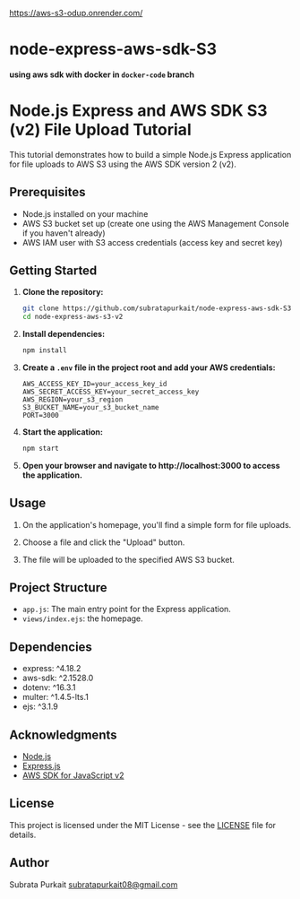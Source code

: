 https://aws-s3-odup.onrender.com/

# node-express-aws-sdk-S3
#### using aws sdk with docker in ```docker-code``` branch

# Node.js Express and AWS SDK S3 (v2) File Upload Tutorial

This tutorial demonstrates how to build a simple Node.js Express application for file uploads to AWS S3 using the AWS SDK version 2 (v2).

## Prerequisites

- Node.js installed on your machine
- AWS S3 bucket set up (create one using the AWS Management Console if you haven't already)
- AWS IAM user with S3 access credentials (access key and secret key)

## Getting Started

1. **Clone the repository:**

    ```bash
    git clone https://github.com/subratapurkait/node-express-aws-sdk-S3.git
    cd node-express-aws-s3-v2
    ```

2. **Install dependencies:**

    ```bash
    npm install
    ```

3. **Create a `.env` file in the project root and add your AWS credentials:**

    ```env
    AWS_ACCESS_KEY_ID=your_access_key_id
    AWS_SECRET_ACCESS_KEY=your_secret_access_key
    AWS_REGION=your_s3_region
    S3_BUCKET_NAME=your_s3_bucket_name
    PORT=3000
    ```

4. **Start the application:**

    ```bash
    npm start
    ```

5. **Open your browser and navigate to http://localhost:3000 to access the application.**

## Usage

1. On the application's homepage, you'll find a simple form for file uploads.

2. Choose a file and click the "Upload" button.

3. The file will be uploaded to the specified AWS S3 bucket.

## Project Structure

- `app.js`: The main entry point for the Express application.
- `views/index.ejs`: the homepage.

## Dependencies

- express: ^4.18.2
- aws-sdk: ^2.1528.0
- dotenv: ^16.3.1
- multer: ^1.4.5-lts.1
- ejs: ^3.1.9

## Acknowledgments

- [Node.js](https://nodejs.org/)
- [Express.js](https://expressjs.com/)
- [AWS SDK for JavaScript v2](https://docs.aws.amazon.com/AWSJavaScriptSDK/v2/latest/)

## License

This project is licensed under the MIT License - see the [LICENSE](LICENSE) file for details.

## Author

Subrata Purkait
subratapurkait08@gmail.com
